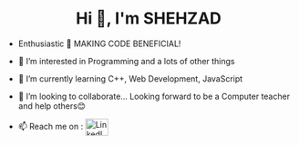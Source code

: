<h1 align="center">Hi 👋, I'm SHEHZAD</h1>

-    Enthusiastic 💯
MAKING CODE BENEFICIAL!
- 👀 I’m interested in Programming and a lots of other things
- 🌱 I’m currently learning C++, Web Development, JavaScript
- 💞️ I’m looking to collaborate...
Looking forward to be a Computer teacher and help others😊

- 📫 Reach me on :
<a href="https://www.linkedin.com/in/shehzadd/" target="blank"><img align="center" src="https://raw.githubusercontent.com/rahuldkjain/github-profile-readme-generator/master/src/images/icons/Social/linked-in-alt.svg" alt="LinkedIN" height="30" width="40" /></a>
<!---
(https://camo.githubusercontent.com/117d0191569b7e00e69062ce99d26fe9c251dc735c57386b497c75b0b26dda08/68747470733a2f2f63646e2e6472696262626c652e636f6d2f75736572732f313035393538332f73637265656e73686f74732f343137313336372f636f64696e672d667265616b2e676966) photo gif

shehza-d/shehza-d is a ✨ special ✨ repository because its `README.md` (this file) appears on your GitHub profile.
You can click the Preview link to take a look at your changes.
Enthusiastic 💯
Dedicated to Work
Hungry for Experience 😉
I always like to Enjoy my Work that I'm doing
Looking forward to be a Computer teacher and run a Software house😊
--->
